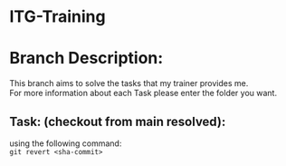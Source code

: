 # ITG-Training
# Branch Description:

This branch aims to solve the tasks that my trainer provides me.  
For more information about each Task please enter the folder you want.
## Task: (checkout from main resolved):

using the following command:  
```git revert <sha-commit>```